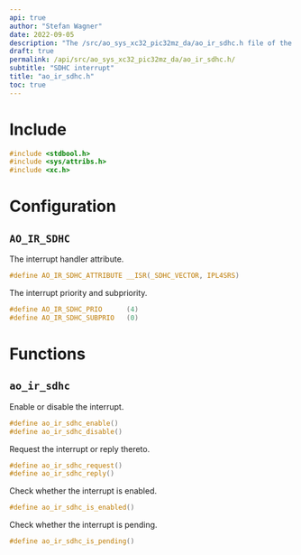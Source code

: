 ```yaml
---
api: true
author: "Stefan Wagner"
date: 2022-09-05
description: "The /src/ao_sys_xc32_pic32mz_da/ao_ir_sdhc.h file of the ao real-time operating system."
draft: true
permalink: /api/src/ao_sys_xc32_pic32mz_da/ao_ir_sdhc.h/
subtitle: "SDHC interrupt"
title: "ao_ir_sdhc.h"
toc: true
---
```


# Include

```c
#include <stdbool.h>
#include <sys/attribs.h>
#include <xc.h>
```

# Configuration

## `AO_IR_SDHC`

The interrupt handler attribute.

```c
#define AO_IR_SDHC_ATTRIBUTE __ISR(_SDHC_VECTOR, IPL4SRS)
```

The interrupt priority and subpriority.

```c
#define AO_IR_SDHC_PRIO      (4)
#define AO_IR_SDHC_SUBPRIO   (0)
```

# Functions

## `ao_ir_sdhc`

Enable or disable the interrupt.

```c
#define ao_ir_sdhc_enable()
#define ao_ir_sdhc_disable()
```

Request the interrupt or reply thereto.

```c
#define ao_ir_sdhc_request()
#define ao_ir_sdhc_reply()
```

Check whether the interrupt is enabled.

```c
#define ao_ir_sdhc_is_enabled()
```

Check whether the interrupt is pending.

```c
#define ao_ir_sdhc_is_pending()
```
